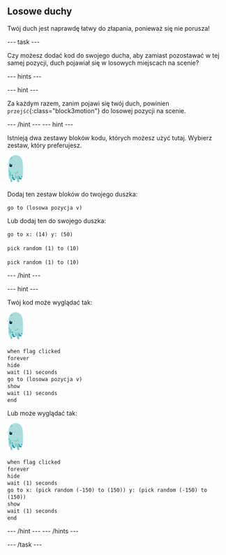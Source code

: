 ## Losowe duchy

Twój duch jest naprawdę łatwy do złapania, ponieważ się nie porusza!

--- task ---

Czy możesz dodać kod do swojego ducha, aby zamiast pozostawać w tej samej pozycji, duch pojawiał się w losowych miejscach na scenie?

--- hints ---


--- hint ---

Za każdym razem, zanim pojawi się twój duch, powinien `przejść`{:class="block3motion"} do losowej pozycji na scenie.

--- /hint --- --- hint ---

Istnieją dwa zestawy bloków kodu, których możesz użyć tutaj. Wybierz zestaw, który preferujesz.

![duszek ducha](images/ghost-sprite.png)

Dodaj ten zestaw bloków do twojego duszka:

```blocks3
go to (losowa pozycja v)
```

Lub dodaj ten do swojego duszka:

```blocks3
go to x: (14) y: (50)

pick random (1) to (10)

pick random (1) to (10)
```

--- /hint ---

--- hint ---

Twój kod może wyglądać tak:

![duszek ducha](images/ghost-sprite.png)

```blocks3
when flag clicked
forever
hide
wait (1) seconds
go to (losowa pozycja v)
show
wait (1) seconds
end
```

Lub może wyglądać tak:

![duszek ducha](images/ghost-sprite.png)

```blocks3
when flag clicked
forever
hide
wait (1) seconds
go to x: (pick random (-150) to (150)) y: (pick random (-150) to (150))
show
wait (1) seconds
end
```

--- /hint --- --- /hints ---

--- /task ---